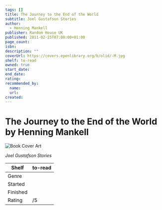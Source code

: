 ```yaml
---
tags: []
title: The Journey to the End of the World
subtitle: Joel Gustafson Stories
author:
  - Henning Mankell
publisher: Random House UK
published: 2011-02-25T07:00:00+01:00
page_count:
isbn:
description: ""
coverUrl: https://covers.openlibrary.org/b/olid/-M.jpg
shelf: to-read
owned: true
start_date:
end_date:
rating:
recommended_by:
  name:
  url:
created:
---
```


# The Journey to the End of the World by Henning Mankell

![Book Cover Art](https://covers.openlibrary.org/b/olid/-M.jpg)

_Joel Gustafson Stories_

| Shelf | to-read |
| --- | --- |
| Genre |  |
| Started |  |
| Finished |  |
| Rating | /5 |

